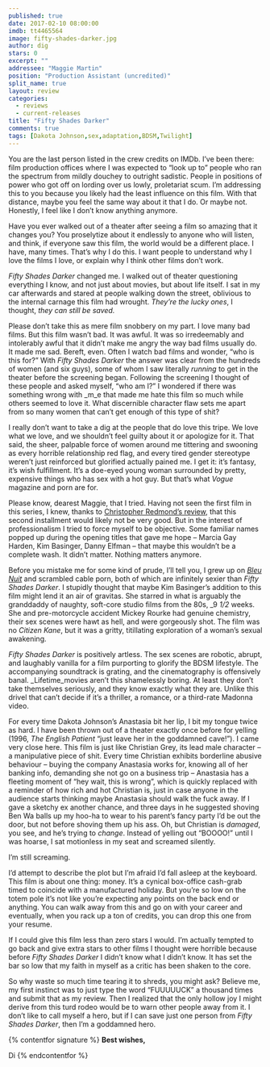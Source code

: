 ```yaml
---
published: true
date: 2017-02-10 08:00:00
imdb: tt4465564
image: fifty-shades-darker.jpg
author: dig
stars: 0
excerpt: ""
addressee: "Maggie Martin"
position: "Production Assistant (uncredited)"
split_name: true
layout: review
categories: 
  - reviews
  - current-releases
title: "Fifty Shades Darker"
comments: true
tags: [Dakota Johnson,sex,adaptation,BDSM,Twilight]
---
```

You are the last person listed in the crew credits on IMDb. I’ve been there: film production offices where I was expected to “look up to” people who ran the spectrum from mildly douchey to outright sadistic. People in positions of power who got off on lording over us lowly, proletariat scum. I’m addressing this to you because you likely had the least influence on this film. With that distance, maybe you feel the same way about it that I do. Or maybe not. Honestly, I feel like I don’t know anything anymore.

Have you ever walked out of a theater after seeing a film so amazing that it changes you? You proselytize about it endlessly to anyone who will listen, and think, if everyone saw this film, the world would be a different place. I have, many times. That’s why I do this. I want people to understand why I love the films I love, or explain why I think other films don’t work. 

_Fifty Shades Darker_ changed me. I walked out of theater questioning everything I know, and not just about movies, but about life itself. I sat in my car afterwards and stared at people walking down the street, oblivious to the internal carnage this film had wrought. _They’re the lucky ones_, I thought, _they can still be saved._ 

Please don’t take this as mere film snobbery on my part. I love many bad films. But this film wasn’t bad. It was awful. It was so irredeemably and intolerably awful that it didn’t make me angry the way bad films usually do. It made me sad. Bereft, even. Often I watch bad films and wonder, “who is this for?” With _Fifty Shades Darker_ the answer was clear from the hundreds of women (and six guys), some of whom I saw literally _running_ to get in the theater before the screening began. Following the screening I thought of these people and asked myself, “who am I?” I wondered if there was something wrong with _m_e that made me hate this film so much while others seemed to love it. What discernible character flaw sets me apart from so many women that can’t get enough of this type of shit? 

I really don’t want to take a dig at the people that do love this tripe. We love what we love, and we shouldn’t feel guilty about it or apologize for it. That said, the sheer, palpable force of women around me tittering and swooning as every horrible relationship red flag, and every tired gender stereotype weren’t just reinforced but glorified actually pained me. I get it: it’s fantasy, it’s wish fulfillment. It’s a doe-eyed young woman surrounded by pretty, expensive things who has sex with a hot guy. But that’s what _Vogue_ magazine and porn are for.

Please know, dearest Maggie, that I tried. Having not seen the first film in this series, I knew, thanks to [Christopher Redmond’s review](http://www.dearcastandcrew.com/content/2015/2/13/fifty-shades-of-grey.html), that this second installment would likely not be very good. But in the interest of professionalism I tried to force myself to be objective. Some familiar names popped up during the opening titles that gave me hope – Marcia Gay Harden, Kim Basinger, Danny Elfman – that maybe this wouldn’t be a complete wash. It didn’t matter. Nothing matters anymore. 

Before you mistake me for some kind of prude, I’ll tell you, I grew up on [_Bleu Nuit_](https://en.wikipedia.org/wiki/Bleu_Nuit) and scrambled cable porn, both of which are infinitely sexier than _Fifty Shades Darker_. I stupidly thought that maybe Kim Basinger’s addition to this film might lend it an air of gravitas. She starred in what is arguably the granddaddy of naughty, soft-core studio films from the 80s, _9 _1/2_ weeks. She and pre-motorcycle accident Mickey Rourke had genuine chemistry, their sex scenes were hawt as hell, and were gorgeously shot. The film was no _Citizen Kane_, but it was a gritty, titillating exploration of a woman’s sexual awakening. 

_Fifty Shades Darker_ is positively artless. The sex scenes are robotic, abrupt, and laughably vanilla for a film purporting to glorify the BDSM lifestyle. The accompanying soundtrack is grating, and the cinematography is offensively banal. _Lifetime_movies aren’t this shamelessly boring. At least they don’t take themselves seriously, and they know exactly what they are. Unlike this drivel that can’t decide if it’s a thriller, a romance, or a third-rate Madonna video. 

For every time Dakota Johnson’s Anastasia bit her lip, I bit my tongue twice as hard. I have been thrown out of a theater exactly once before for yelling (1996, _The English Patient_ “just leave her in the goddamned cave!”). I came very close here. This film is just like Christian Grey, its lead male character – a manipulative piece of shit. Every time Christian exhibits borderline abusive behaviour – buying the company Anastasia works for, knowing all of her banking info, demanding she not go on a business trip – Anastasia has a fleeting moment of “hey wait, this is wrong”, which is quickly replaced with a reminder of how rich and hot Christian is, just in case anyone in the audience starts thinking maybe Anastasia should walk the fuck away. If I gave a sketchy ex another chance, and three days in he suggested shoving Ben Wa balls up my hoo-ha to wear to his parent’s fancy party I’d be out the door, but not before shoving them up his ass. Oh, but Christian is _damaged_, you see, and he’s trying to _change_. Instead of yelling out “BOOOO!” until I was hoarse, I sat motionless in my seat and screamed silently.

I’m still screaming.

I’d attempt to describe the plot but I’m afraid I’d fall asleep at the keyboard. This film is about one thing: money. It’s a cynical box-office cash-grab timed to coincide with a manufactured holiday. But you’re so low on the totem pole it’s not like you’re expecting any points on the back end or anything. You can walk away from this and go on with your career and eventually, when you rack up a ton of credits, you can drop this one from your resume. 

If I could give this film less than zero stars I would. I’m actually tempted to go back and give extra stars to other films I thought were horrible because before _Fifty Shades Darker_ I didn’t know what I didn’t know. It has set the bar so low that my faith in myself as a critic has been shaken to the core. 

So why waste so much time tearing it to shreds, you might ask? Believe me, my first instinct was to just type the word “FUUUUUCK” a thousand times and submit that as my review. Then I realized that the only hollow joy I might derive from this turd rodeo would be to warn other people away from it. I don’t like to call myself a hero, but if I can save just one person from _Fifty Shades Darker_, then I’m a goddamned hero.

{% contentfor signature %}
**Best wishes,**

Di
{% endcontentfor %}